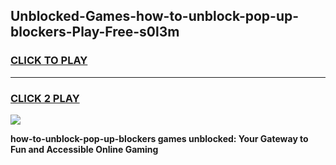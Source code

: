 
## Unblocked-Games-how-to-unblock-pop-up-blockers-Play-Free-s0l3m
<h3>
<a href="https://premium76.site?title=how-to-unblock-pop-up-blockers&ref=18A1">CLICK TO PLAY</a></h3>
<hr>

<h3>
<a href="https://premium76.site?title=how-to-unblock-pop-up-blockers&ref=18A1">CLICK 2 PLAY</a>
  
</h3>

<a href="https://premium76.site?title=how-to-unblock-pop-up-blockers&ref=18A1"><img src="https://clearcache.store/games.png"></a>


**how-to-unblock-pop-up-blockers games unblocked: Your Gateway to Fun and Accessible Online Gaming**
